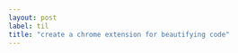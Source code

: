 ```yaml
---
layout: post
label: til
title: "create a chrome extension for beautifying code"
---
```


<p>
  
</p>


